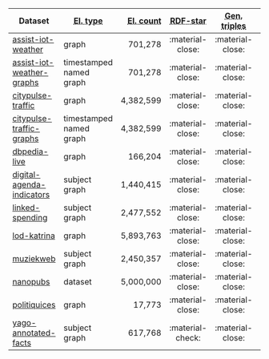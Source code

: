 Dataset | <abbr title="Stream type">El. type</abbr> | <abbr title="Stream element count">El. count</abbr> | <abbr title="Does the dataset use RDF-star?">RDF-star</abbr> | <abbr title="Does the dataset use generalized triples?">Gen. triples</abbr> | <abbr title="Does the dataset use generalized RDF datasets?">Gen. datasets</abbr>
--- | --- | --: | :-: | :-: | :-:
[assist-iot-weather](assist-iot-weather/dev) | graph | 701,278 | :material-close: | :material-close: | :material-close:
[assist-iot-weather-graphs](assist-iot-weather-graphs/dev) | timestamped named graph | 701,278 | :material-close: | :material-close: | :material-close:
[citypulse-traffic](citypulse-traffic/dev) | graph | 4,382,599 | :material-close: | :material-close: | :material-close:
[citypulse-traffic-graphs](citypulse-traffic-graphs/dev) | timestamped named graph | 4,382,599 | :material-close: | :material-close: | :material-close:
[dbpedia-live](dbpedia-live/dev) | graph | 166,204 | :material-close: | :material-close: | :material-close:
[digital-agenda-indicators](digital-agenda-indicators/dev) | subject graph | 1,440,415 | :material-close: | :material-close: | :material-close:
[linked-spending](linked-spending/dev) | subject graph | 2,477,552 | :material-close: | :material-close: | :material-close:
[lod-katrina](lod-katrina/dev) | graph | 5,893,763 | :material-close: | :material-close: | :material-close:
[muziekweb](muziekweb/dev) | subject graph | 2,450,357 | :material-close: | :material-close: | :material-close:
[nanopubs](nanopubs/dev) | dataset | 5,000,000 | :material-close: | :material-close: | :material-close:
[politiquices](politiquices/dev) | graph | 17,773 | :material-close: | :material-close: | :material-close:
[yago-annotated-facts](yago-annotated-facts/dev) | subject graph | 617,768 | :material-check: | :material-close: | :material-close:
